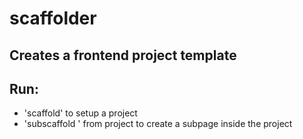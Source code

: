 # scaffolder
Creates a frontend project template
---
## Run:
* 'scaffold' to setup a project
* 'subscaffold <folder name>' from project to create a subpage inside the project